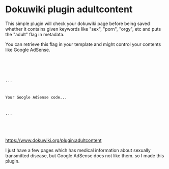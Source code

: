 
Dokuwiki plugin adultcontent
============================

This simple plugin will check your dokuwiki page before being saved whether it contains given keywords like "sex", "porn", "orgy", etc and puts the "adult" flag in metadata. 



You can retrieve this flag in your template and might control your contents like Google AdSense.

<code>

<?php  if (!p_get_metadata($ID,"adult")) {?>

...

Your Google AdSense code...

...

<?php } ?>
</code>

https://www.dokuwiki.org/plugin:adultcontent
 
I just have a few pages which has medical information about sexually transmitted disease, but Google AdSense does not like them.
so I made this plugin.
